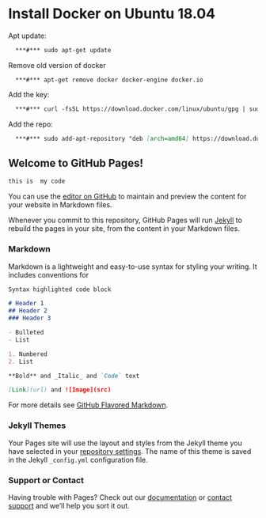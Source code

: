 # Install Docker on Ubuntu 18.04

Apt update:
```markdown
  ***#*** sudo apt-get update
```

Remove old version of docker
```markdown:
  ***#*** apt-get remove docker docker-engine docker.io
```

Add the key:
```markdown
  ***#*** curl -fsSL https://download.docker.com/linux/ubuntu/gpg | sudo apt-key add -
```

Add the repo:
```markdown
  ***#*** sudo add-apt-repository "deb [arch=amd64] https://download.docker.com/linux/ubuntu $(lsb_release -cs) stable"
```



## Welcome to GitHub Pages!
```markdown
this is  my code
```
You can use the [editor on GitHub](https://github.com/onkpannu/dok_docker/edit/master/README.md) to maintain and preview the content for your website in Markdown files.

Whenever you commit to this repository, GitHub Pages will run [Jekyll](https://jekyllrb.com/) to rebuild the pages in your site, from the content in your Markdown files.

### Markdown

Markdown is a lightweight and easy-to-use syntax for styling your writing. It includes conventions for

```markdown
Syntax highlighted code block

# Header 1
## Header 2
### Header 3

- Bulleted
- List

1. Numbered
2. List

**Bold** and _Italic_ and `Code` text

[Link](url) and ![Image](src)
```

For more details see [GitHub Flavored Markdown](https://guides.github.com/features/mastering-markdown/).

### Jekyll Themes

Your Pages site will use the layout and styles from the Jekyll theme you have selected in your [repository settings](https://github.com/onkpannu/dok_docker/settings). The name of this theme is saved in the Jekyll `_config.yml` configuration file.

### Support or Contact

Having trouble with Pages? Check out our [documentation](https://help.github.com/categories/github-pages-basics/) or [contact support](https://github.com/contact) and we’ll help you sort it out.
